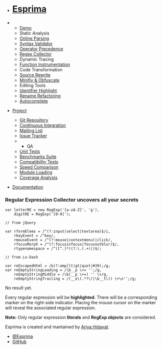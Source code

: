 - # [Esprima](../index.html)

- - [Demo](../demo/index.html)
  - Static Analysis
  - [Online Parsing](../demo/parse.html)
  - [Syntax Validator](../demo/validate.html)
  - [Operator Precedence](../demo/precedence.html)
  - [Regex Collector](../demo/collector.html)
  - Dynamic Tracing
  - [Function Instrumentation](../demo/functiontrace.html)
  - Code Transformation
  - [Source Rewrite](../demo/rewrite.html)
  - [Minifiy & Obfuscate](../demo/minify.html)
  - Editing Tools
  - [Identifier Highlight](../demo/highlight.html)
  - [Rename Refactoring](../demo/rename.html)
  - [Autocomplete](../demo/autocomplete.html)
- [Project](#)

  - [Git Repository](http://github.com/ariya/esprima)
  - [Continuous Integration](https://travis-ci.org/ariya/esprima)
  - [Mailing List](http://groups.google.com/group/esprima)
  - [Issue Tracker](http://issues.esprima.org/)
  - - QA
  - [Unit Tests](../test/index.html)
  - [Benchmarks Suite](../test/benchmarks.html)
  - [Compatibility Tests](../test/compat.html)
  - [Speed Comparison](../test/compare.html)
  - [Module Loading](../test/module.html)
  - [Coverage Analysis](../test/coverage.html)

- [Documentation](../doc/index.html)

### **Regular Expression Collector** uncovers all your secrets

    var letterRE = new RegExp('[a-zA-Z]', 'g'),
        digitRE = RegExp('[0-9]');

    // from jQuery

    var rformElems = /^(?:input|select|textarea)$/i,
        rkeyEvent = /^key/,
        rmouseEvent = /^(?:mouse|contextmenu)|click/,
        rfocusMorph = /^(?:focusinfocus|focusoutblur)$/,
        rtypenamespace = /^([^.]*)(?:\.(.+)|)$/;

    // from Lo-Dash

    var reEscapedHtml = /&(?:amp|lt|gt|quot|#39);/g;
    var reEmptyStringLeading = /\b__p \+= '';/g,
        reEmptyStringMiddle = /\b(__p \+=) '' \+/g,
        reEmptyStringTrailing = /(__e\(.*?\)|\b__t\)) \+\n'';/g;

No result yet.

Every regular expression will be **highlighted**. There will be a corresponding marker on the right-side indicator. Placing the mouse cursor on the marker will reveal the associated regular expression.

**Note:** Only regular expression **literals** and **RegExp objects** are considered.

Esprima is created and mantained by [Ariya Hidayat](http://ariya.ofilabs.com/about).

- [@Esprima](http://twitter.com/esprima)
- [GitHub](https://github.com/ariya/esprima)

